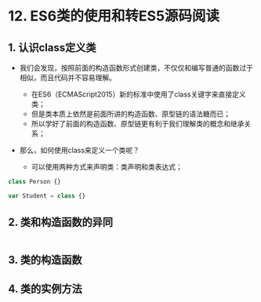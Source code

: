 # 12. ES6类的使用和转ES5源码阅读

## 1. 认识class定义类

+ 我们会发现，按照前面的构造函数形式创建类，不仅仅和编写普通的函数过于相似，而且代码并不容易理解。
  + 在ES6（ECMAScript2015）新的标准中使用了class关键字来直接定义类；
  + 但是类本质上依然是前面所讲的构造函数、原型链的语法糖而已；
  + 所以学好了前面的构造函数、原型链更有利于我们理解类的概念和继承关系；

+ 那么，如何使用class来定义一个类呢？
  + 可以使用两种方式来声明类：类声明和类表达式；

```js
class Person {}

var Student = class {}
```

## 2. 类和构造函数的异同

```js
```



## 3. 类的构造函数



## 4. 类的实例方法

